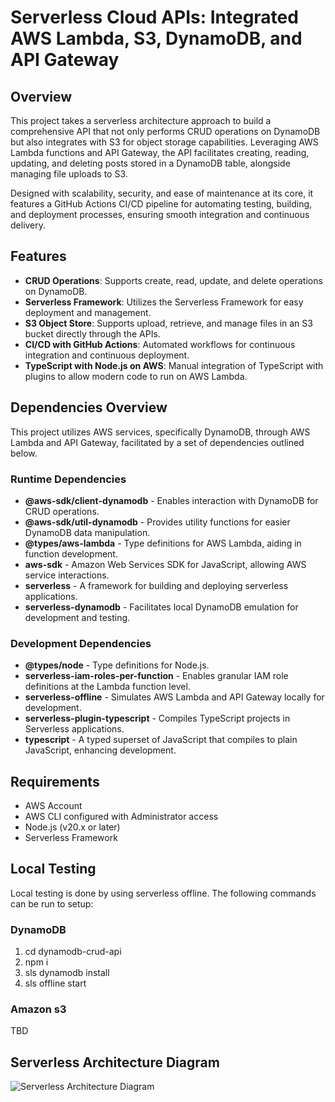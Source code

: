 # Serverless Cloud APIs: Integrated AWS Lambda, S3, DynamoDB, and API Gateway

## Overview

This project takes a serverless architecture approach to build a comprehensive API that not only performs CRUD operations on DynamoDB but also integrates with S3 for object storage capabilities. Leveraging AWS Lambda functions and API Gateway, the API facilitates creating, reading, updating, and deleting posts stored in a DynamoDB table, alongside managing file uploads to S3. 

Designed with scalability, security, and ease of maintenance at its core, it features a GitHub Actions CI/CD pipeline for automating testing, building, and deployment processes, ensuring smooth integration and continuous delivery.

## Features

- **CRUD Operations**: Supports create, read, update, and delete operations on DynamoDB.
- **Serverless Framework**: Utilizes the Serverless Framework for easy deployment and management.
- **S3 Object Store**: Supports upload, retrieve, and manage files in an S3 bucket directly through the APIs.
- **CI/CD with GitHub Actions**: Automated workflows for continuous integration and continuous deployment.
- **TypeScript with Node.js on AWS**: Manual integration of TypeScript with plugins to allow modern code to run on AWS Lambda.

## Dependencies Overview

This project utilizes AWS services, specifically DynamoDB, through AWS Lambda and API Gateway, facilitated by a set of dependencies outlined below.

### Runtime Dependencies

- **@aws-sdk/client-dynamodb** - Enables interaction with DynamoDB for CRUD operations.
- **@aws-sdk/util-dynamodb** - Provides utility functions for easier DynamoDB data manipulation.
- **@types/aws-lambda** - Type definitions for AWS Lambda, aiding in function development.
- **aws-sdk** - Amazon Web Services SDK for JavaScript, allowing AWS service interactions.
- **serverless** - A framework for building and deploying serverless applications.
- **serverless-dynamodb** - Facilitates local DynamoDB emulation for development and testing.

### Development Dependencies

- **@types/node** - Type definitions for Node.js.
- **serverless-iam-roles-per-function** - Enables granular IAM role definitions at the Lambda function level.
- **serverless-offline** - Simulates AWS Lambda and API Gateway locally for development.
- **serverless-plugin-typescript** - Compiles TypeScript projects in Serverless applications.
- **typescript** - A typed superset of JavaScript that compiles to plain JavaScript, enhancing development.

## Requirements

- AWS Account
- AWS CLI configured with Administrator access
- Node.js (v20.x or later)
- Serverless Framework

## Local Testing

Local testing is done by using serverless offline. The following commands can be run to setup:

### DynamoDB
1) cd dynamodb-crud-api
2) npm i
3) sls dynamodb install
4) sls offline start

### Amazon s3
TBD

## Serverless Architecture Diagram
![Serverless Architecture Diagram](https://github.com/StevenD24/Serverless-DynamoDB-Lambda-API/assets/105379503/d2510d78-92da-4001-8c6d-d19e27c2fc4d)

